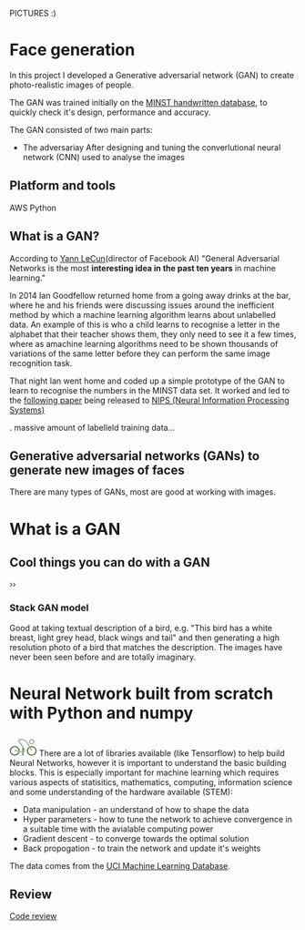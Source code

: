 PICTURES :)


# Face generation

In this project I developed a Generative adversarial network (GAN) to create photo-realistic images of people. 

The GAN was trained initially on the [MINST handwritten database](https://en.wikipedia.org/wiki/MNIST_database), to quickly check it's design, performance and accuracy. 

The GAN consisted of two main parts:

+ The adversariay 
After designing and tuning the converlutional neural network (CNN) used to analyse the images 

## Platform and tools
AWS 
Python


## What is a GAN?
According to [Yann LeCun](https://medium.com/@devnag/generative-adversarial-networks-gans-in-50-lines-of-code-pytorch-e81b79659e3f)(director of Facebook AI) "General Adversarial Networks is the most **interesting idea in the past ten years** in machine learning."

In 2014 Ian Goodfellow returned home from a going away drinks at the bar, where he and his friends were discussing issues around the inefficient method by which a machine learning algorithm learns about unlabelled data. An example of this is who a child learns to recognise a letter in the alphabet that their teacher shows them, they only need to see it a few times, where as amachine learning algorithms need to be shown thousands of variations of the same letter before they can perform the same image recognition task.

That night Ian went home and coded up a simple prototype of the GAN to learn to recognise the numbers in the MINST data set. It worked and led to the [following paper](https://arxiv.org/pdf/1406.2661.pdf) being released to [NIPS (Neural Information Processing Systems)](https://nips.cc/About)





. massive amount of labelleld training data... 



## Generative adversarial networks (GANs) to generate new images of faces
There are many types of GANs, most are good at working with images.

# What is a GAN

## Cool things you can do with a GAN
››
### Stack GAN model
Good at taking textual description of a bird, e.g. "This bird has a white breast, light grey head, black wings and tail" and then generating a high resolution photo of a bird that matches the description. The images have never been seen before and are totally imaginary.




# Neural Network built from scratch with Python and numpy

![alt text](https://raw.githubusercontent.com/dcarlyle/udacity_deep_learning_foundations__p1/master/cyclenetlogo.png "Cycle net") There are a lot of libraries available (like Tensorflow) to help build Neural Networks, however it is important to understand the basic building blocks. This is especially important for machine learning which requires various aspects of statisitics, mathematics, computing, information science and some understanding of the hardware available (STEM):

+ Data manipulation - an understand of how to shape the data
+ Hyper parameters - how to tune the network to achieve convergence in a suitable time with the avialable computing power
+ Gradient descent - to converge towards the optimal solution
+ Back propogation - to train the network and update it's weights

The data comes from the [UCI Machine Learning Database](https://archive.ics.uci.edu/ml/datasets/Bike+Sharing+Dataset "Data set").

## Review
[Code review](https://github.com/dcarlyle/udacity_deep_learning_foundations__p1/blob/master/Udacity%20Reviews.pdf "Code reivew")
